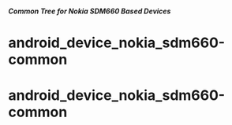 ##### Common Tree for Nokia SDM660 Based Devices
# android_device_nokia_sdm660-common
# android_device_nokia_sdm660-common

